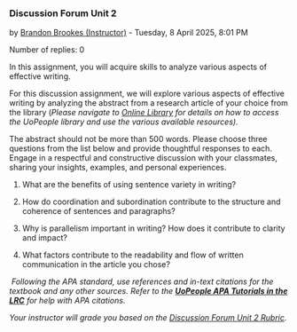 ### Discussion Forum Unit 2

by [Brandon Brookes (Instructor)](https://my.uopeople.edu/user/view.php?id=442667&course=8826) - Tuesday, 8 April 2025, 8:01 PM

Number of replies: 0

In this assignment, you will acquire skills to analyze various aspects of effective writing. 

For this discussion assignment, we will explore various aspects of effective writing by analyzing the abstract from a research article of your choice from the library (_Please navigate to [Online Library](https://my.uopeople.edu/course/view.php?id=5434) for details on how to access the UoPeople library and use the various available resources)._ 

The abstract should not be more than 500 words. Please choose three questions from the list below and provide thoughtful responses to each. Engage in a respectful and constructive discussion with your classmates, sharing your insights, examples, and personal experiences.  

1. What are the benefits of using sentence variety in writing? 
    

2. How do coordination and subordination contribute to the structure and coherence of sentences and paragraphs? 
    

3. Why is parallelism important in writing? How does it contribute to clarity and impact? 
    

4. What factors contribute to the readability and flow of written communication in the article you chose? 
    

 _Following the APA standard, use references and in-text citations for the textbook and any other sources. Refer to the [**UoPeople APA Tutorials in the LRC**](https://my.uopeople.edu/course/view.php?id=3963#section-4 "https://my.uopeople.edu/course/view.php?id=3963#section-4") for help with APA citations._

_Your instructor will grade you based on the [Discussion Forum Unit 2 Rubric](https://my.uopeople.edu/pluginfile.php/1976263/mod_book/chapter/570894/ENGL%201102_Discussion%20Assignment%20Rubric_Unit%202%20%281%29.pdf "Discussion Forum Unit 2 Rubric")._